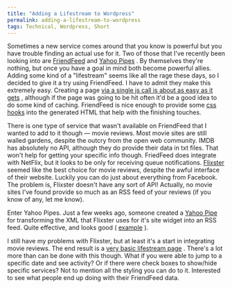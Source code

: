 ```yaml
---
title: "Adding a Lifestream to Wordpress"
permalink: adding-a-lifestream-to-wordpress
tags: Technical, Wordpress, Short
---
```


Sometimes a new service comes around that you know is powerful but you have trouble finding an actual use for it. Two of those that I've recently been looking into are [FriendFeed](http://www.friendfeed) and [Yahoo Pipes](http://pipes.yahoo.com/pipes/) . By themselves they're nothing, but once you have a goal in mind both become powerful allies. Adding some kind of a "lifestream" seems like all the rage these days, so I decided to give it a try using FriendFeed. I have to admit they make this extremely easy. Creating a page [via a single js call is about as easy as it gets](http://www.studionashvegas.com/2008/11/13/using-friendfeed-as-a-lifestream-within-wordpress/) , although if the page was going to be hit often it'd be a good idea to do some kind of caching. FriendFeed is nice enough to provide some [css hooks](http://friendfeed.com/embed/css) into the generated HTML that help with the finishing touches.

There is one type of service that wasn't available on FriendFeed that I wanted to add to it though — movie reviews. Most movie sites are still walled gardens, despite the outcry from the open web community. IMDB has absolutely no API, although they do provide their data in txt files. That won't help for getting your specific info though. FriedFeed does integrate with NetFlix, but it looks to be only for receiving queue notifications. [Flixster](http://www.flixster) seemed like the best choice for movie reviews, despite the awful interface of their website. Luckily you can do just about everything from Facebook. The problem is, Flixster doesn't have any sort of API! Actually, no movie sites I've found provide so much as an RSS feed of your reviews (if you know of any, let me know).

Enter Yahoo Pipes. Just a few weeks ago, someone created a [Yahoo Pipe](http://pipes.yahoo.com/pipes/pipe.info?_id=dd2129de62a32362e19b15b7791d16e7) for transforming the XML that Flixster uses for it's site widget into an RSS feed. Quite effective, and looks good ( [example](http://friendfeed.com/bdd?service=feed) ).

I still have my problems with Flixster, but at least it's a start in integrating movie reviews. The end result is a [very basic lifestream page](http://www.adamfortuna.com/lifestream/) . There's a lot more than can be done with this though. What if you were able to jump to a specific date and see activity? Or if there were check boxes to show/hide specific services? Not to mention all the styling you can do to it. Interested to see what people end up doing with their FriendFeed data.
